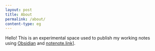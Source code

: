 ```yaml
---
layout: post
title: About
permalink: /about/
content-type: eg
---
```


Hello! This is an experimental space used to publish my working notes using [Obsidian](https://obsidian.md/) and [notenote.link](https://github.com/Maxence-L/notenote.link)].
